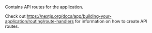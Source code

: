 Contains API routes for the application.

Check out https://nextjs.org/docs/app/building-your-application/routing/route-handlers for information on how to create API routes.
